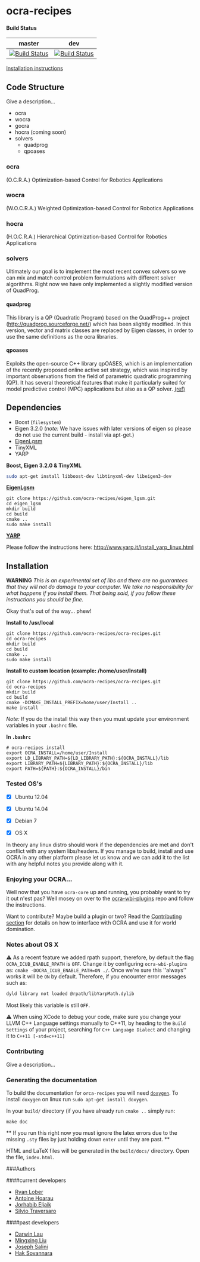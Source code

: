 # ocra-recipes


#### Build Status
| master | dev |
|:------:|:---:|
| [![Build Status](https://travis-ci.org/ocra-recipes/ocra-recipes.svg?branch=master)](https://travis-ci.org/ocra-recipes/ocra-recipes) |  [![Build Status](https://travis-ci.org/ocra-recipes/ocra-recipes.svg?branch=dev)](https://travis-ci.org/ocra-recipes/ocra-recipes) |


[Installation instructions](#Installation)

## Code Structure
Give a description...

- ocra
- wocra
- gocra
- hocra (coming soon)
- solvers
  - quadprog
  - qpoases

### ocra

(O.C.R.A.) Optimization-based Control for Robotics Applications

### wocra

(W.O.C.R.A.) Weighted Optimization-based Control for Robotics Applications

### hocra

(H.O.C.R.A.) Hierarchical Optimization-based Control for Robotics Applications

### solvers

Ultimately our goal is to implement the most recent convex solvers so we can mix and match control problem formulations with different solver algorithms. Right now we have only implemented a slightly modified version of QuadProg.

#### quadprog

This library is a QP (Quadratic Program) based on the QuadProg++ project (http://quadprog.sourceforge.net/) which has been slightly modified. In this version, vector and matrix classes are replaced by Eigen classes, in order to use the same definitions as the ocra libraries.



#### qpoases

Exploits the open-source C++ library qpOASES, which is an implementation of the recently proposed online active set strategy, which was inspired by important observations from the field of parametric quadratic programming (QP). It has several theoretical features that make it particularly suited for model predictive control (MPC) applications but also as a QP solver. [(ref)](https://projects.coin-or.org/qpOASES)


## Dependencies
- Boost (`filesystem`)
- Eigen 3.2.0 (*note:* We have issues with later versions of eigen so please do not use the current build - install via apt-get.)
- [EigenLgsm](https://github.com/ocra-recipes/eigen_lgsm)
- TinyXML
- YARP

**Boost, Eigen 3.2.0 & TinyXML**
```bash
sudo apt-get install libboost-dev libtinyxml-dev libeigen3-dev
```
[**EigenLgsm**](https://github.com/ocra-recipes/eigen_lgsm)
```
git clone https://github.com/ocra-recipes/eigen_lgsm.git
cd eigen_lgsm
mkdir build
cd build
cmake ..
sudo make install
```

[**YARP**]( http://www.yarp.it)

Please follow the instructions here: http://www.yarp.it/install_yarp_linux.html


## Installation

**WARNING**
*This is an experimental set of libs and there are no guarantees that they will not do damage to your computer. We take no responsibility for what happens if you install them. That being said, if you follow these instructions you should be fine.*

Okay that's out of the way... phew!

**Install to /usr/local**
```
git clone https://github.com/ocra-recipes/ocra-recipes.git
cd ocra-recipes
mkdir build
cd build
cmake ..
sudo make install
```

**Install to custom location (example: /home/user/Install)**
```
git clone https://github.com/ocra-recipes/ocra-recipes.git
cd ocra-recipes
mkdir build
cd build
cmake -DCMAKE_INSTALL_PREFIX=home/user/Install ..
make install
```
*Note:* If you do the install this way then you must update your environment variables in your `.bashrc` file.

**In `.bashrc`**
```shell
# ocra-recipes install
export OCRA_INSTALL=/home/user/Install
export LD_LIBRARY_PATH=${LD_LIBRARY_PATH}:${OCRA_INSTALL}/lib
export LIBRARY_PATH=${LIBRARY_PATH}:${OCRA_INSTALL}/lib
export PATH=${PATH}:${OCRA_INSTALL}/bin
```

### Tested OS's

- [x] Ubuntu 12.04
- [x] Ubuntu 14.04
- [x] Debian 7
- [x] OS X


In theory any linux distro should work if the dependencies are met and don't conflict with any system libs/headers. If you manage to build, install and use OCRA in any other platform please let us know and we can add it to the list with any helpful notes you provide along with it.


### Enjoying your OCRA...
Well now that you have `ocra-core` up and running, you probably want to try it out n'est pas? Well mosey on over to the [ocra-wbi-plugins](https://github.com/ocra-recipes/ocra-wbi-plugins) repo and follow the instructions.

Want to contribute? Maybe build a plugin or two? Read the [Contributing  section](#Contributing) for details on how to interface with OCRA and use it for world domination.

### Notes about OS X
:warning: As a recent feature we added rpath support, therefore, by default the flag `OCRA_ICUB_ENABLE_RPATH` is `OFF`. Change it by configuring `ocra-wbi-plugins` as: `cmake -DOCRA_ICUB_ENABLE_PATH=ON ./`. Once we're sure this ''always'' works it will be `ON` by default. Therefore, if you encounter error messages such as:

```bash
dyld library not loaded @rpath/libYarpMath.dylib
```

Most likely this variable is still `OFF`.

:warning: When using XCode to debug your code, make sure you change your LLVM C++ Language settings manually to C++11, by heading to the `Build Settings` of your project, searching for `C++ Language Dialect` and changing it to `C++11 [-std=c++11]`


### Contributing

Give a description...

### Generating the documentation

To build the documentation for `orca-recipes` you will need [`doxygen`](http://www.stack.nl/~dimitri/doxygen/index.html). To install `doxygen` on linux run `sudo apt-get install doxygen`.

In your `build/` directory (if you have already run `cmake ..` simply run:
```
make doc
```
**
If you run this right now you must ignore the latex errors due to the missing `.sty` files by just holding down `enter` until they are past.
**

HTML and LaTeX files will be generated in the `build/docs/` directory. Open the file, `index.html`.

###Authors

####current developers

 - [Ryan Lober](https://github.com/rlober)
 - [Antoine Hoarau](https://github.com/ahoarau)
 - [Jorhabib Eljaik](https://github.com/jeljaik)
 - [Silvio Traversaro](https://github.com/traversaro)


####past developers

 - [Darwin Lau](https://github.com/darwinlau)
 - [Mingxing Liu](https://github.com/mingxing-liu)
 - [Joseph Salini](https://github.com/salini)
 - [Hak Sovannara](https://github.com/sovannara-hak)
